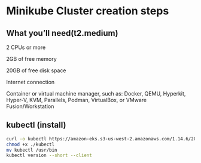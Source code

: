 
# Minikube Cluster creation steps

 ## What you’ll need(t2.medium)

2 CPUs or more

2GB of free memory

20GB of free disk space

Internet connection

Container or virtual machine manager, such as: Docker, QEMU, Hyperkit, Hyper-V, KVM, Parallels, Podman, VirtualBox, or VMware Fusion/Workstation

## kubectl (install)

```bash
curl -o kubectl https://amazon-eks.s3-us-west-2.amazonaws.com/1.14.6/2019-08-22/bin/linux/amd64/kubectl
chmod +x ./kubectl
mv kubectl /usr/bin
kubectl version --short --client
